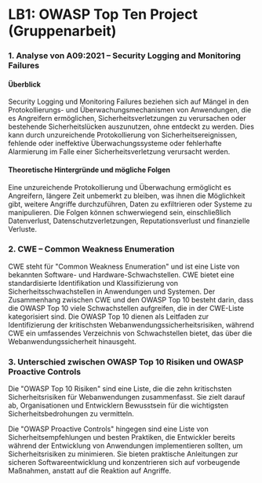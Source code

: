 # LB1: OWASP Top Ten Project (Gruppenarbeit)

### 1. Analyse von A09:2021 – Security Logging and Monitoring Failures

#### Überblick

Security Logging und Monitoring Failures beziehen sich auf Mängel in den Protokollierungs- und Überwachungsmechanismen von Anwendungen, die es Angreifern ermöglichen, Sicherheitsverletzungen zu verursachen oder bestehende Sicherheitslücken auszunutzen, ohne entdeckt zu werden. Dies kann durch unzureichende Protokollierung von Sicherheitsereignissen, fehlende oder ineffektive Überwachungssysteme oder fehlerhafte Alarmierung im Falle einer Sicherheitsverletzung verursacht werden.

#### Theoretische Hintergründe und mögliche Folgen

Eine unzureichende Protokollierung und Überwachung ermöglicht es Angreifern, längere Zeit unbemerkt zu bleiben, was ihnen die Möglichkeit gibt, weitere Angriffe durchzuführen, Daten zu exfiltrieren oder Systeme zu manipulieren. Die Folgen können schwerwiegend sein, einschließlich Datenverlust, Datenschutzverletzungen, Reputationsverlust und finanzielle Verluste.

### 2. CWE – Common Weakness Enumeration

CWE steht für "Common Weakness Enumeration" und ist eine Liste von bekannten Software- und Hardware-Schwachstellen. CWE bietet eine standardisierte Identifikation und Klassifizierung von Sicherheitsschwachstellen in Anwendungen und Systemen. Der Zusammenhang zwischen CWE und den OWASP Top 10 besteht darin, dass die OWASP Top 10 viele Schwachstellen aufgreifen, die in der CWE-Liste kategorisiert sind. Die OWASP Top 10 dienen als Leitfaden zur Identifizierung der kritischsten Webanwendungssicherheitsrisiken, während CWE ein umfassendes Verzeichnis von Schwachstellen bietet, das über die Webanwendungssicherheit hinausgeht.

### 3. Unterschied zwischen OWASP Top 10 Risiken und OWASP Proactive Controls

Die "OWASP Top 10 Risiken" sind eine Liste, die die zehn kritischsten Sicherheitsrisiken für Webanwendungen zusammenfasst. Sie zielt darauf ab, Organisationen und Entwicklern Bewusstsein für die wichtigsten Sicherheitsbedrohungen zu vermitteln.

Die "OWASP Proactive Controls" hingegen sind eine Liste von Sicherheitsempfehlungen und besten Praktiken, die Entwickler bereits während der Entwicklung von Anwendungen implementieren sollten, um Sicherheitsrisiken zu minimieren. Sie bieten praktische Anleitungen zur sicheren Softwareentwicklung und konzentrieren sich auf vorbeugende Maßnahmen, anstatt auf die Reaktion auf Angriffe.
